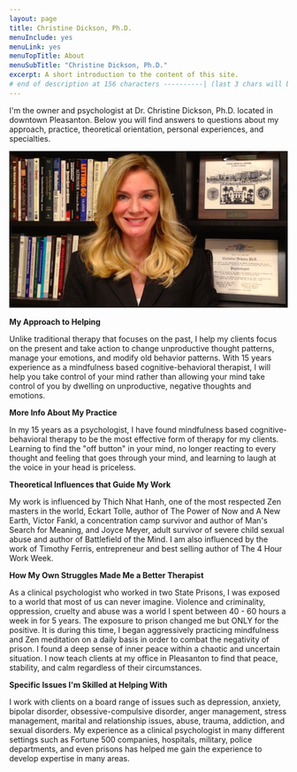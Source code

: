 ```yaml
---
layout: page
title: Christine Dickson, Ph.D.
menuInclude: yes
menuLink: yes
menuTopTitle: About
menuSubTitle: "Christine Dickson, Ph.D."
excerpt: A short introduction to the content of this site.
# end of description at 156 characters ----------| (last 3 chars will be replaced by '...' on overflow)
---
```


I'm the owner and psychologist at Dr. Christine Dickson, Ph.D. located in downtown Pleasanton. Below you will find answers to questions about my approach, practice, theoretical orientation, personal experiences, and specialties. 

![Christine Dickson, Ph.D.](/images/christine_dickson.jpg)

__My Approach to Helping__

Unlike traditional therapy that focuses on the past, I help my clients focus on the present and take action to change unproductive thought patterns, manage your emotions, and modify old behavior patterns. With 15 years experience as a mindfulness based cognitive-behavioral therapist, I will help you take control of your mind rather than allowing your mind take control of you by dwelling on unproductive, negative thoughts and emotions. 

__More Info About My Practice__

In my 15 years as a psychologist, I have found mindfulness based cognitive-behavioral therapy to be the most effective form of therapy for my clients. Learning to find the "off button" in your mind, no longer reacting to every thought and feeling that goes through your mind, and learning to laugh at the voice in your head is priceless.

__Theoretical Influences that Guide My Work__

My work is influenced by Thich Nhat Hanh, one of the most respected Zen masters in the world, Eckart Tolle, author of The Power of Now and A New Earth, Victor Fankl, a concentration camp survivor and author of Man's Search for Meaning, and Joyce Meyer, adult survivor of severe child sexual abuse and author of Battlefield of the Mind. I am also influenced by the work of Timothy Ferris, entrepreneur and best selling author of The 4 Hour Work Week.

__How My Own Struggles Made Me a Better Therapist__

As a clinical psychologist who worked in two State Prisons, I was exposed to a world that most of us can never imagine. Violence and criminality, oppression, cruelty and abuse was a world I spent between 40 - 60 hours a week in for 5 years. The exposure to prison changed me but ONLY for the positive. It is during this time, I began aggressively practicing mindfulness and Zen meditation on a daily basis in order to combat the negativity of prison. I found a deep sense of inner peace within a chaotic and uncertain situation. I now teach clients at my office in Pleasanton to find that peace, stability, and calm regardless of their circumstances.

__Specific Issues I'm Skilled at Helping With__

I work with clients on a board range of issues such as depression, anxiety, bipolar disorder, obsessive-compulsive disorder, anger management, stress management, marital and relationship issues, abuse, trauma, addiction, and sexual disorders. My experience as a clinical psychologist in many different settings such as Fortune 500 companies, hospitals, military, police departments, and even prisons has helped me gain the experience to develop expertise in many areas.